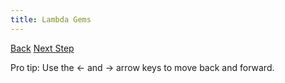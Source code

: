 ```yaml
---
title: Lambda Gems
---
```


<a id="prev" class="btn btn-basic" href="{% link _docs/considerations.md %}">Back</a>
<a id="next" class="btn btn-primary" href="{% link _docs/articles.md %}">Next Step</a>
<p class="keyboard-tip">Pro tip: Use the <- and -> arrow keys to move back and forward.</p>
